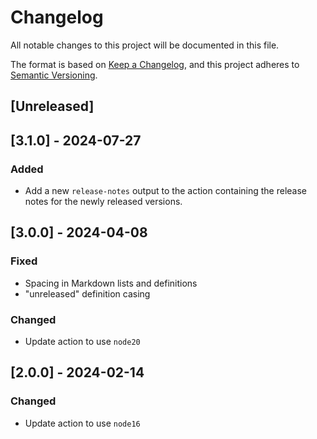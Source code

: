 # Changelog

All notable changes to this project will be documented in this file.

The format is based on [Keep a Changelog](https://keepachangelog.com/en/1.0.0/),
and this project adheres to [Semantic Versioning](https://semver.org/spec/v2.0.0.html).

## [Unreleased]

## [3.1.0] - 2024-07-27

### Added

- Add a new `release-notes` output to the action containing the release notes for the newly released versions.

## [3.0.0] - 2024-04-08

### Fixed

- Spacing in Markdown lists and definitions
- "unreleased" definition casing

### Changed

- Update action to use `node20`

## [2.0.0] - 2024-02-14

### Changed

- Update action to use `node16`

